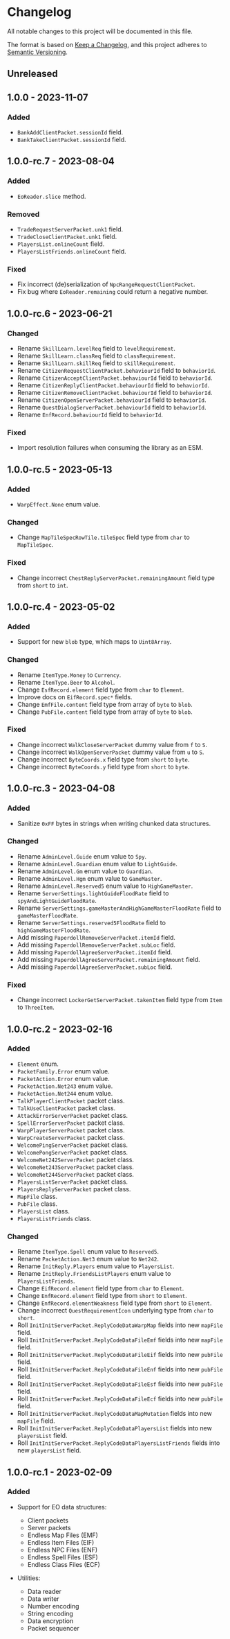 # Changelog

All notable changes to this project will be documented in this file.

The format is based on [Keep a Changelog](https://keepachangelog.com/en/1.0.0/),
and this project adheres to [Semantic Versioning](https://semver.org/spec/v2.0.0.html).

## Unreleased

## 1.0.0 - 2023-11-07

### Added

- `BankAddClientPacket.sessionId` field.
- `BankTakeClientPacket.sessionId` field.

## 1.0.0-rc.7 - 2023-08-04

### Added

- `EoReader.slice` method.

### Removed

- `TradeRequestServerPacket.unk1` field.
- `TradeCloseClientPacket.unk1` field.
- `PlayersList.onlineCount` field.
- `PlayersListFriends.onlineCount` field.

### Fixed

- Fix incorrect (de)serialization of `NpcRangeRequestClientPacket`.
- Fix bug where `EoReader.remaining` could return a negative number.

## 1.0.0-rc.6 - 2023-06-21

### Changed

- Rename `SkillLearn.levelReq` field to `levelRequirement`.
- Rename `SkillLearn.classReq` field to `classRequirement`.
- Rename `SkillLearn.skillReq` field to `skillRequirement`.
- Rename `CitizenRequestClientPacket.behaviourId` field to `behaviorId`.
- Rename `CitizenAcceptClientPacket.behaviourId` field to `behaviorId`.
- Rename `CitizenReplyClientPacket.behaviourId` field to `behaviorId`.
- Rename `CitizenRemoveClientPacket.behaviourId` field to `behaviorId`.
- Rename `CitizenOpenServerPacket.behaviourId` field to `behaviorId`.
- Rename `QuestDialogServerPacket.behaviourId` field to `behaviorId`.
- Rename `EnfRecord.behaviourId` field to `behaviorId`.

### Fixed

- Import resolution failures when consuming the library as an ESM.

## 1.0.0-rc.5 - 2023-05-13

### Added

- `WarpEffect.None` enum value.

### Changed

- Change `MapTileSpecRowTile.tileSpec` field type from `char` to `MapTileSpec`.

### Fixed

- Change incorrect `ChestReplyServerPacket.remainingAmount` field type from `short` to `int`.

## 1.0.0-rc.4 - 2023-05-02

### Added

- Support for new `blob` type, which maps to `Uint8Array`.

### Changed

- Rename `ItemType.Money` to `Currency`.
- Rename `ItemType.Beer` to `Alcohol`.
- Change `EsfRecord.element` field type from `char` to `Element`.
- Improve docs on `EifRecord.spec*` fields.
- Change `EmfFile.content` field type from array of `byte` to `blob`.
- Change `PubFile.content` field type from array of `byte` to `blob`.

### Fixed

- Change incorrect `WalkCloseServerPacket` dummy value from `f` to `S`.
- Change incorrect `WalkOpenServerPacket` dummy value from `u` to `S`.
- Change incorrect `ByteCoords.x` field type from `short` to `byte`.
- Change incorrect `ByteCoords.y` field type from `short` to `byte`.

## 1.0.0-rc.3 - 2023-04-08

### Added

- Sanitize `0xFF` bytes in strings when writing chunked data structures.

### Changed

- Rename `AdminLevel.Guide` enum value to `Spy`.
- Rename `AdminLevel.Guardian` enum value to `LightGuide`.
- Rename `AdminLevel.Gm` enum value to `Guardian`.
- Rename `AdminLevel.Hgm` enum value to `GameMaster`.
- Rename `AdminLevel.Reserved5` enum value to `HighGameMaster`.
- Rename `ServerSettings.lightGuideFloodRate` field to `spyAndLightGuideFloodRate`.
- Rename `ServerSettings.gameMasterAndHighGameMasterFloodRate` field to `gameMasterFloodRate`.
- Rename `ServerSettings.reserved5FloodRate` field to `highGameMasterFloodRate`.
- Add missing `PaperdollRemoveServerPacket.itemId` field.
- Add missing `PaperdollRemoveServerPacket.subLoc` field.
- Add missing `PaperdollAgreeServerPacket.itemId` field.
- Add missing `PaperdollAgreeServerPacket.remainingAmount` field.
- Add missing `PaperdollAgreeServerPacket.subLoc` field.

### Fixed

- Change incorrect `LockerGetServerPacket.takenItem` field type from `Item` to `ThreeItem`.

## 1.0.0-rc.2 - 2023-02-16

### Added

- `Element` enum.
- `PacketFamily.Error` enum value.
- `PacketAction.Error` enum value.
- `PacketAction.Net243` enum value.
- `PacketAction.Net244` enum value.
- `TalkPlayerClientPacket` packet class.
- `TalkUseClientPacket` packet class.
- `AttackErrorServerPacket` packet class.
- `SpellErrorServerPacket` packet class.
- `WarpPlayerServerPacket` packet class.
- `WarpCreateServerPacket` packet class.
- `WelcomePingServerPacket` packet class.
- `WelcomePongServerPacket` packet class.
- `WelcomeNet242ServerPacket` packet class.
- `WelcomeNet243ServerPacket` packet class.
- `WelcomeNet244ServerPacket` packet class.
- `PlayersListServerPacket` packet class.
- `PlayersReplyServerPacket` packet class.
- `MapFile` class.
- `PubFile` class.
- `PlayersList` class.
- `PlayersListFriends` class.

### Changed

- Rename `ItemType.Spell` enum value to `Reserved5`.
- Rename `PacketAction.Net3` enum value to `Net242`.
- Rename `InitReply.Players` enum value to `PlayersList`.
- Rename `InitReply.FriendsListPlayers` enum value to `PlayersListFriends`.
- Change `EifRecord.element` field type from `char` to `Element`.
- Change `EnfRecord.element` field type from `short` to `Element`.
- Change `EnfRecord.elementWeakness` field type from `short` to `Element`.
- Change incorrect `QuestRequirementIcon` underlying type from `char` to `short`.
- Roll `InitInitServerPacket.ReplyCodeDataWarpMap` fields into new `mapFile` field.
- Roll `InitInitServerPacket.ReplyCodeDataFileEmf` fields into new `mapFile` field.
- Roll `InitInitServerPacket.ReplyCodeDataFileEif` fields into new `pubFile` field.
- Roll `InitInitServerPacket.ReplyCodeDataFileEnf` fields into new `pubFile` field.
- Roll `InitInitServerPacket.ReplyCodeDataFileEsf` fields into new `pubFile` field.
- Roll `InitInitServerPacket.ReplyCodeDataFileEcf` fields into new `pubFile` field.
- Roll `InitInitServerPacket.ReplyCodeDataMapMutation` fields into new `mapFile` field.
- Roll `InitInitServerPacket.ReplyCodeDataPlayersList` fields into new `playersList` field.
- Roll `InitInitServerPacket.ReplyCodeDataPlayersListFriends` fields into new `playersList` field.

## 1.0.0-rc.1 - 2023-02-09

### Added

- Support for EO data structures:
  - Client packets
  - Server packets
  - Endless Map Files (EMF)
  - Endless Item Files (EIF)
  - Endless NPC Files (ENF)
  - Endless Spell Files (ESF)
  - Endless Class Files (ECF)
- Utilities:

  - Data reader
  - Data writer
  - Number encoding
  - String encoding
  - Data encryption
  - Packet sequencer

  [Unreleased]: https://github.com/cirras/eolib-ts/compare/v1.0.0-rc.7...HEAD
  [1.0.0-rc.7]: https://github.com/cirras/eolib-ts/compare/v1.0.0-rc.6...v1.0.0-rc.7
  [1.0.0-rc.6]: https://github.com/cirras/eolib-ts/compare/v1.0.0-rc.5...v1.0.0-rc.6
  [1.0.0-rc.5]: https://github.com/cirras/eolib-ts/compare/v1.0.0-rc.4...v1.0.0-rc.5
  [1.0.0-rc.4]: https://github.com/cirras/eolib-ts/compare/v1.0.0-rc.3...v1.0.0-rc.4
  [1.0.0-rc.3]: https://github.com/cirras/eolib-ts/compare/v1.0.0-rc.2...v1.0.0-rc.3
  [1.0.0-rc.2]: https://github.com/cirras/eolib-ts/compare/v1.0.0-rc.1...v1.0.0-rc.2
